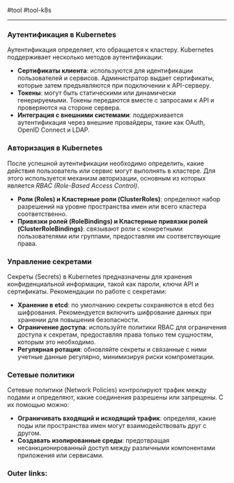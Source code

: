 #tool #tool-k8s

---
### Аутентификация в Kubernetes
Аутентификация определяет, кто обращается к кластеру. 
Kubernetes поддерживает несколько методов аутентификации:
- **Сертификаты клиента**: используются для идентификации пользователей и сервисов. Администратор выдает сертификаты, которые затем предъявляются при подключении к API-серверу.
- **Токены**: могут быть статическими или динамически генерируемыми. Токены передаются вместе с запросами к API и проверяются на стороне сервера.
- **Интеграция с внешними системами**: поддерживается аутентификация через внешние провайдеры, такие как OAuth, OpenID Connect и LDAP.

### Авторизация в Kubernetes
После успешной аутентификации необходимо определить, какие действия пользователь или сервис могут выполнять в кластере. Для этого используется механизм авторизации, основным из которых является *RBAC (Role-Based Access Control)*.
- **Роли (Roles) и Кластерные роли (ClusterRoles)**: определяют набор разрешений на уровне пространства имен или всего кластера соответственно.
- **Привязки ролей (RoleBindings) и Кластерные привязки ролей (ClusterRoleBindings)**: связывают роли с конкретными пользователями или группами, предоставляя им соответствующие права.

### Управление секретами
Секреты (Secrets) в Kubernetes предназначены для хранения конфиденциальной информации, такой как пароли, ключи API и сертификаты. Рекомендации по работе с секретами:
- **Хранение в etcd**: по умолчанию секреты сохраняются в etcd без шифрования. Рекомендуется включить шифрование данных при хранении для повышения безопасности.
- **Ограничение доступа**: используйте политики RBAC для ограничения доступа к секретам, предоставляя права только тем сущностям, которым это необходимо.
- **Регулярная ротация**: обновляйте секреты и связанные с ними учетные данные регулярно, минимизируя риски компрометации.

### Сетевые политики
Сетевые политики (Network Policies) контролируют трафик между подами и определяют, какие соединения разрешены или запрещены. С их помощью можно:
- **Ограничивать входящий и исходящий трафик**: определяя, какие поды или пространства имен могут взаимодействовать друг с другом.
- **Создавать изолированные среды**: предотвращая несанкционированный доступ между различными компонентами приложения или сервисами.

### Outer links:

